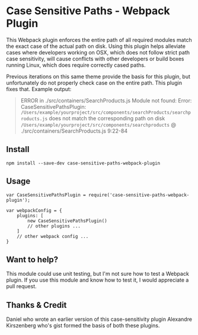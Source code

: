 Case Sensitive Paths - Webpack Plugin
==========

This Webpack plugin enforces the entire path of all required modules match the exact case of the actual path on disk.
Using this plugin helps alleviate cases where developers working on OSX, which does not follow strict path case sensitivity,
will cause conflicts with other developers or build boxes running Linux, which does require correctly cased paths.

Previous iterations on this same theme provide the basis for this plugin, but unfortunately do not properly check case on
the entire path. This plugin fixes that. Example output:

> ERROR in ./src/containers/SearchProducts.js
  Module not found: Error: CaseSensitivePathsPlugin: `/Users/example/yourproject/src/components/searchProducts/searchproducts.js` does not match the corresponding path on disk `/Users/example/yourproject/src/components/searchproducts`
   @ ./src/containers/SearchProducts.js 9:22-84

Install
----
    npm install --save-dev case-sensitive-paths-webpack-plugin

Usage
----

    var CaseSensitivePathsPlugin = require('case-sensitive-paths-webpack-plugin');

    var webpackConfig = {
        plugins: [
            new CaseSensitivePathsPlugin()
            // other plugins ...
        ]
        // other webpack config ...
    }
    
Want to help?
----
This module could use unit testing, but I'm not sure how to test a Webpack plugin. If you use this module and know how to test it,
I would appreciate a pull request.
   
Thanks & Credit
----
Daniel who wrote an earlier version of this case-sensitivity plugin
Alexandre Kirszenberg who's gist formed the basis of both these plugins.